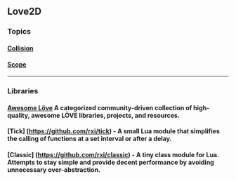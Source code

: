 ## Love2D

### Topics

#### [Collision](./collision.md)

#### [Scope](./scope.md)

---

### Libraries

#### [Awesome Löve](https://github.com/love2d-community/awesome-love2d) A categorized community-driven collection of high-quality, awesome LÖVE libraries, projects, and resources.

#### [Tick] (https://github.com/rxi/tick) - A small Lua module that simplifies the calling of functions at a set interval or after a delay.

#### [Classic] (https://github.com/rxi/classic) - A tiny class module for Lua. Attempts to stay simple and provide decent performance by avoiding unnecessary over-abstraction.
